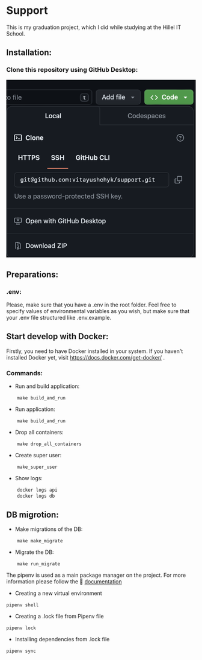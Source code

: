 # Support

This is my graduation project, which I did while studying at the Hillel IT School.

## Installation:

### Clone this repository using GitHub Desktop:
![Image Alt Text](docs/gitinstal.png)

## Preparations:

### .env:

Please, make sure that you have a .env in the root folder. Feel free to specify values of environmental variables as you wish, but make sure that your .env file structured like .env.example.


## Start develop with Docker:

Firstly, you need to have Docker installed in your system. If you haven't installed Docker yet, visit https://docs.docker.com/get-docker/ .

### Commands:

- Run and build application:
```
    make build_and_run
 ```
- Run application:
```
    make build_and_run
```
  
- Drop all containers:
```
    make drop_all_containers    
```
- Create super user:
```
    make_super_user 
 ```
- Show logs:
```
    docker logs api
    docker logs db
```
## DB migrotion:
- Make migrations of the DB:
```
    make make_migrate
```  
- Migrate the DB:
```
    make run_migrate  
```
The pipenv is used as a main package manager on the project. For more information please follow the 🔗 [documentation](https://pipenv.pypa.io/en/latest/)

 - Creating a new virtual environment
```  
pipenv shell
```  
- Creating a .lock file from Pipenv file
```  
pipenv lock
```  

- Installing dependencies from .lock file
```  
pipenv sync
```  